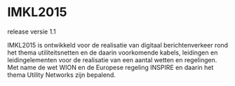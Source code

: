# IMKL2015

release versie 1.1

IMKL2015 is ontwikkeld voor de realisatie van digitaal berichtenverkeer rond het thema utiliteitsnetten en de daarin voorkomende kabels, leidingen en leidingelementen voor de realisatie van een aantal wetten en regelingen. Met name de wet WION en de Europese regeling INSPIRE en daarin het thema Utility Networks zijn bepalend.
